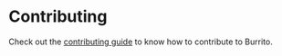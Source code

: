 # Contributing

Check out the [contributing guide](https://padok-team.github.io/burrito/contributing/) to know how to contribute to Burrito.
